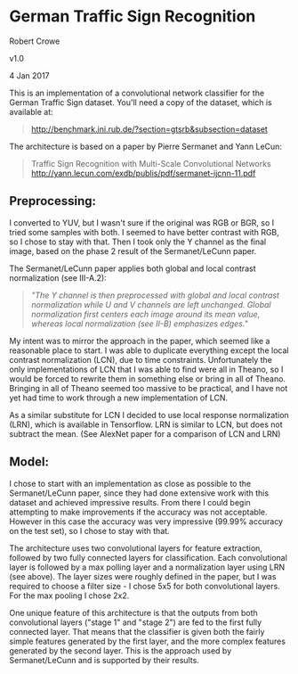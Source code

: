 # German Traffic Sign Recognition

Robert Crowe

v1.0

4 Jan 2017

This is an implementation of a convolutional network classifier for the German Traffic Sign
dataset.  You'll need a copy of the dataset, which is available at:

>http://benchmark.ini.rub.de/?section=gtsrb&subsection=dataset
    
The architecture is based on a paper by Pierre Sermanet and Yann LeCun:

>Traffic Sign Recognition with Multi-Scale Convolutional Networks  
    http://yann.lecun.com/exdb/publis/pdf/sermanet-ijcnn-11.pdf

## Preprocessing:

I converted to YUV, but I wasn't sure if the original was RGB or BGR, so I tried some samples with 
both. I seemed to have better contrast with RGB, so I chose to stay with that. Then I took only the 
Y channel as the final image, based on the phase 2 result of the Sermanet/LeCunn paper.

The Sermanet/LeCunn paper applies both global and local contrast normalization (see III-A.2):

>_"The Y channel is then preprocessed with global and local contrast normalization while U and V channels 
are left unchanged. Global normalization first centers each image around its mean value, whereas local 
normalization (see II-B) emphasizes edges."_

My intent was to mirror the approach in the paper, which seemed like a reasonable place to start. I was 
able to duplicate everything except the local contrast normalization (LCN), due to time constraints. 
Unfortunately the only implementations of LCN that I was able to find were all in Theano, so I would 
be forced to rewrite them in something else or bring in all of Theano. Bringing in all of Theano seemed 
too massive to be practical, and I have not yet had time to work through a new implementation of LCN.

As a similar substitute for LCN I decided to use local response normalization (LRN), which is available 
in Tensorflow. LRN is similar to LCN, but does not subtract the mean. (See AlexNet paper for a comparison 
of LCN and LRN)

## Model:

I chose to start with an implementation as close as possible to the Sermanet/LeCunn paper, since they had done 
extensive work with this dataset and achieved impressive results. From there I could begin attempting to make 
improvements if the accuracy was not acceptable. However in this case the accuracy was very impressive (99.99% 
accuracy on the test set), so I chose to stay with that.

The architecture uses two convolutional layers for feature extraction, followed by two fully connected layers 
for classification. Each convolutional layer is followed by a max polling layer and a normalization layer using 
LRN (see above). The layer sizes were roughly defined in the paper, but I was required to choose a filter size - 
I chose 5x5 for both convolutional layers. For the max pooling I chose 2x2.

One unique feature of this architecture is that the outputs from both convolutional layers ("stage 1" and "stage 2") 
are fed to the first fully connected layer. That means that the classifier is given both the fairly simple features 
generated by the first layer, and the more complex features generated by the second layer. This is the approach 
used by Sermanet/LeCunn and is supported by their results.
